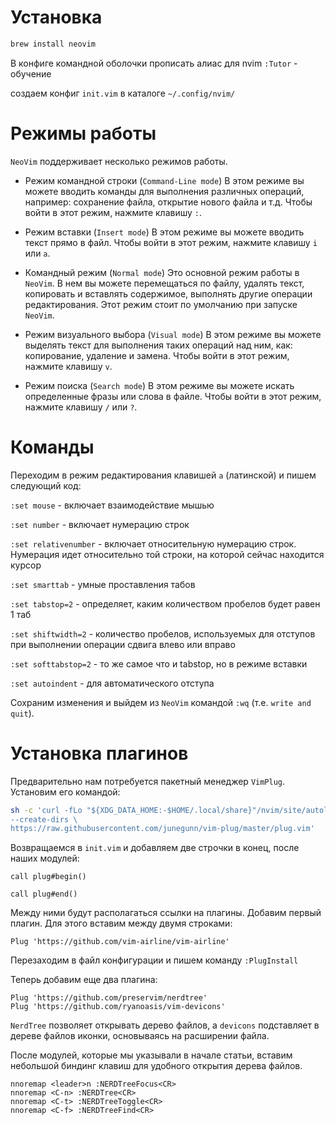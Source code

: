 # Установка

```bash
brew install neovim
```

В конфиге командной оболочки прописать алиас для nvim
`:Tutor` - обучение

создаем конфиг `init.vim` в каталоге `~/.config/nvim/`

# Режимы работы
`NeoVim` поддерживает несколько режимов работы.

- Режим командной строки (`Command-Line mode`)
В этом режиме вы можете вводить команды для выполнения различных операций, например: сохранение файла, открытие нового файла и т.д. Чтобы войти в этот режим, нажмите клавишу `:`.

- Режим вставки (`Insert mode`)
В этом режиме вы можете вводить текст прямо в файл. Чтобы войти в этот режим, нажмите клавишу `i` или `a`.

- Командный режим (`Normal mode`)
Это основной режим работы в `NeoVim`. В нем вы можете перемещаться по файлу, удалять текст, копировать и вставлять содержимое, выполнять другие операции редактирования. Этот режим стоит по умолчанию при запуске `NeoVim`.

- Режим визуального выбора (`Visual mode`)
В этом режиме вы можете выделять текст для выполнения таких операций над ним, как: копирование, удаление и замена. Чтобы войти в этот режим, нажмите клавишу `v`.

- Режим поиска (`Search mode`)
В этом режиме вы можете искать определенные фразы или слова в файле. Чтобы войти в этот режим, нажмите клавишу `/` или `?`.

# Команды
Переходим в режим редактирования клавишей `a` (латинской) и пишем следующий код:

`:set mouse` - включает взаимодействие мышью

`:set number` - включает нумерацию строк

`:set relativenumber` - включает относительную нумерацию строк. Нумерация идет относительно той строки, на которой сейчас находится курсор

`:set smarttab` - умные проставления табов

`:set tabstop=2` - определяет, каким количеством пробелов будет равен 1 таб

`:set shiftwidth=2` - количество пробелов, используемых для отступов при выполнении операции сдвига влево или вправо

`:set softtabstop=2` - то же самое что и tabstop, но в режиме вставки

`:set autoindent` - для автоматического отступа

Сохраним изменения и выйдем из `NeoVim` командой `:wq` (т.е. `write and quit`).


# Установка плагинов

Предварительно нам потребуется пакетный менеджер `VimPlug`. Установим его командой:
```bash
sh -c 'curl -fLo "${XDG_DATA_HOME:-$HOME/.local/share}"/nvim/site/autoload/plug.vim
--create-dirs \
https://raw.githubusercontent.com/junegunn/vim-plug/master/plug.vim'
```

Возвращаемся в `init.vim` и добавляем две строчки в конец, после наших модулей:

    call plug#begin()

    call plug#end()


Между ними будут располагаться ссылки на плагины.
Добавим первый плагин. Для этого вставим между двумя строками:
    
    Plug 'https://github.com/vim-airline/vim-airline'

Перезаходим в файл конфигурации и пишем команду `:PlugInstall`

Теперь добавим еще два плагина:

    Plug 'https://github.com/preservim/nerdtree'
    Plug 'https://github.com/ryanoasis/vim-devicons'

`NerdTree` позволяет открывать дерево файлов, а `devicons` подставляет в дереве файлов иконки, основываясь на расширении файла.

После модулей, которые мы указывали в начале статьи, вставим небольшой биндинг клавиш для удобного открытия дерева файлов.
    
    nnoremap <leader>n :NERDTreeFocus<CR>
    nnoremap <C-n> :NERDTree<CR>
    nnoremap <C-t> :NERDTreeToggle<CR>
    nnoremap <C-f> :NERDTreeFind<CR>

